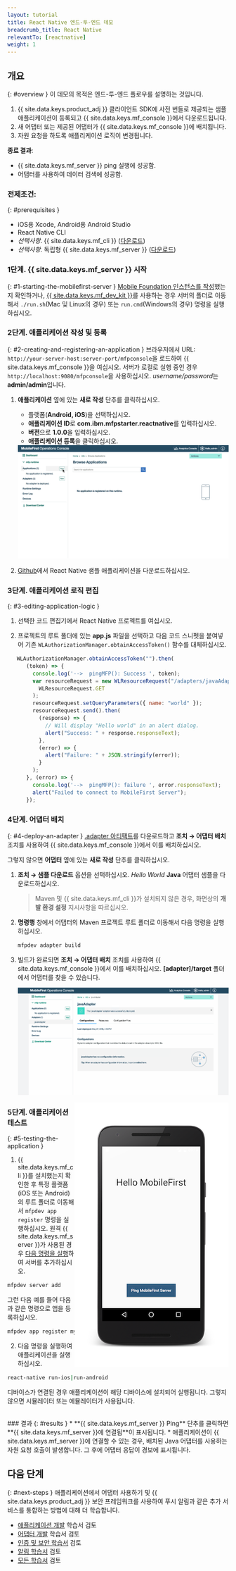 ```yaml
---
layout: tutorial
title: React Native 엔드-투-엔드 데모
breadcrumb_title: React Native
relevantTo: [reactnative]
weight: 1
---
```

<!-- NLS_CHARSET=UTF-8 -->
## 개요
{: #overview }
이 데모의 목적은 엔드-투-엔드 플로우를 설명하는 것입니다.

1. {{ site.data.keys.product_adj }} 클라이언트 SDK에 사전 번들로 제공되는 샘플 애플리케이션이 등록되고 {{ site.data.keys.mf_console }}에서 다운로드됩니다.
2. 새 어댑터 또는 제공된 어댑터가 {{ site.data.keys.mf_console }}에 배치됩니다.  
3. 자원 요청을 하도록 애플리케이션 로직이 변경됩니다.

**종료 결과**:

* {{ site.data.keys.mf_server }} ping 실행에 성공함.
* 어댑터를 사용하여 데이터 검색에 성공함.

### 전제조건:
{: #prerequisites }
* iOS용 Xcode, Android용 Android Studio
* React Native CLI
* *선택사항*. {{ site.data.keys.mf_cli }} ([다운로드]({{site.baseurl}}/downloads))
* *선택사항*. 독립형 {{ site.data.keys.mf_server }} ([다운로드]({{site.baseurl}}/downloads))

### 1단계. {{ site.data.keys.mf_server }} 시작
{: #1-starting-the-mobilefirst-server }
[Mobile Foundation 인스턴스를 작성](../../bluemix/using-mobile-foundation)했는지 확인하거나, [{{ site.data.keys.mf_dev_kit }}](../../installation-configuration/development/mobilefirst)를 사용하는 경우 서버의 폴더로 이동해서 `./run.sh`(Mac 및 Linux의 경우) 또는 `run.cmd`(Windows의 경우) 명령을 실행하십시오.

### 2단계. 애플리케이션 작성 및 등록
{: #2-creating-and-registering-an-application }
브라우저에서 URL: `http://your-server-host:server-port/mfpconsole`을 로드하여 {{ site.data.keys.mf_console }}을 여십시오. 서버가 로컬로 실행 중인 경우 `http://localhost:9080/mfpconsole`을 사용하십시오. *username/password*는 **admin/admin**입니다.

1. **애플리케이션** 옆에 있는 **새로 작성** 단추를 클릭하십시오.
    * 플랫폼(**Android, iOS**)을 선택하십시오.
    * **애플리케이션 ID**로 **com.ibm.mfpstarter.reactnative**를 입력하십시오.
    * **버전**으로 **1.0.0**을 입력하십시오.
    * **애플리케이션 등록**을 클릭하십시오.

    <img class="gifplayer" alt="애플리케이션 등록" src="register-an-application-reactnative.png"/>

2. [Github](https://github.ibm.com/MFPSamples/MFPStarterReactNative)에서 React Native 샘플 애플리케이션을 다운로드하십시오.

### 3단계. 애플리케이션 로직 편집
{: #3-editing-application-logic }
1. 선택한 코드 편집기에서 React Native 프로젝트를 여십시오.

2. 프로젝트의 루트 폴더에 있는 **app.js** 파일을 선택하고 다음 코드 스니펫을 붙여넣어 기존 `WLAuthorizationManager.obtainAccessToken()` 함수를 대체하십시오.

```javascript
   WLAuthorizationManager.obtainAccessToken("").then(
      (token) => {
        console.log('-->  pingMFP(): Success ', token);
        var resourceRequest = new WLResourceRequest("/adapters/javaAdapter/resource/greet/",
          WLResourceRequest.GET
        );
        resourceRequest.setQueryParameters({ name: "world" });
        resourceRequest.send().then(
          (response) => {
            // Will display "Hello world" in an alert dialog.
            alert("Success: " + response.responseText);
          },
          (error) => {
            alert("Failure: " + JSON.stringify(error));
          }
        );
      }, (error) => {
        console.log('-->  pingMFP(): failure ', error.responseText);
        alert("Failed to connect to MobileFirst Server");
      });
```

### 4단계. 어댑터 배치
{: #4-deploy-an-adapter }
[.adapter 아티팩트](../javaAdapter.adapter)를 다운로드하고 **조치 → 어댑터 배치** 조치를 사용하여 {{ site.data.keys.mf_console }}에서 이를 배치하십시오.

그렇지 않으면 **어댑터** 옆에 있는 **새로 작성** 단추를 클릭하십시오.  

1. **조치 → 샘플 다운로드** 옵션을 선택하십시오. *Hello World* **Java** 어댑터 샘플을 다운로드하십시오.

    > Maven 및 {{ site.data.keys.mf_cli }}가 설치되지 않은 경우, 화면상의 **개발 환경 설정** 지시사항을 따르십시오.

2. **명령행** 창에서 어댑터의 Maven 프로젝트 루트 폴더로 이동해서 다음 명령을 실행하십시오.

    ```bash
   mfpdev adapter build
    ```

3. 빌드가 완료되면 **조치 → 어댑터 배치** 조치를 사용하여 {{ site.data.keys.mf_console }}에서 이를 배치하십시오. **[adapter]/target** 폴더에서 어댑터를 찾을 수 있습니다.

    <img class="gifplayer" alt="어댑터 배치" src="create-an-adapter.png"/>   


<img src="reactnativeQuickStart.png" alt="샘플 애플리케이션" style="float:right"/>

### 5단계. 애플리케이션 테스트
{: #5-testing-the-application }
1.  {{ site.data.keys.mf_cli }}를 설치했는지 확인한 후 특정 플랫폼(iOS 또는 Android)의 루트 폴더로 이동해서 `mfpdev app register` 명령을 실행하십시오. 원격 {{ site.data.keys.mf_server }}가 사용된 경우 [다음 명령을 실행](../../application-development/using-mobilefirst-cli-to-manage-mobilefirst-artifacts/#add-a-new-server-instance)하여 서버를 추가하십시오.
```bash
mfpdev server add
```
그런 다음 예를 들어 다음과 같은 명령으로 앱을 등록하십시오.
```bash
mfpdev app register myIBMCloudServer
```
2. 다음 명령을 실행하여 애플리케이션을 실행하십시오.
```bash
react-native run-ios|run-android
```

디바이스가 연결된 경우 애플리케이션이 해당 디바이스에 설치되어 실행됩니다. 그렇지 않으면 시뮬레이터 또는 에뮬레이터가 사용됩니다.

<br clear="all"/>
### 결과
{: #results }
* **{{ site.data.keys.mf_server }} Ping** 단추를 클릭하면 **{{ site.data.keys.mf_server }}에 연결됨**이 표시됩니다.
* 애플리케이션이 {{ site.data.keys.mf_server }}에 연결할 수 있는 경우, 배치된 Java 어댑터를 사용하는 자원 요청 호출이 발생합니다. 그 후에 어댑터 응답이 경보에 표시됩니다.

## 다음 단계
{: #next-steps }
애플리케이션에서 어댑터 사용하기 및 {{ site.data.keys.product_adj }} 보안 프레임워크를 사용하여 푸시 알림과 같은 추가 서비스를 통합하는 방법에 대해 더 학습합니다.

- [애플리케이션 개발](../../application-development/) 학습서 검토
- [어댑터 개발](../../adapters/) 학습서 검토
- [인증 및 보안 학습서](../../authentication-and-security/) 검토
- [알림 학습서](../../notifications/) 검토
- [모든 학습서](../../all-tutorials) 검토

